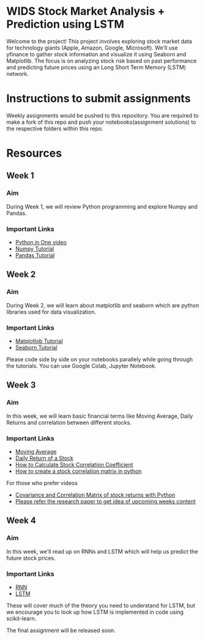 # WIDS Stock Market Analysis + Prediction using LSTM

Welcome to the project! This project involves exploring stock market data for technology giants (Apple, Amazon, Google, Microsoft). We'll use yfinance to gather stock information and visualize it using Seaborn and Matplotlib. The focus is on analyzing stock risk based on past performance and predicting future prices using an Long Short Term Memory (LSTM) network.

# Instructions to submit assignments

Weekly assignments would be pushed to this repository.
You are required to make a fork of this repo and push your notebooks(assignment solutions) to the respective folders within this repo.

# Resources 

## Week 1

### Aim
During Week 1, we will review Python programming and explore Numpy and Pandas.
### Important Links
* [Python in One video](https://youtu.be/kqtD5dpn9C8?feature=shared) <br/>
* [Numpy Tutorial](https://youtu.be/QUT1VHiLmmI) <br/>
* [Pandas Tutorial](https://www.youtube.com/watch?v=vmEHCJofslg&t=767s) <br/>


## Week 2

### Aim
During Week 2, we will learn about matplotlib and seaborn which are python libraries used for data visualization.
### Important Links
* [Matplotlob Tutorial](https://youtu.be/3Xc3CA655Y4?feature=shared) <br/>
* [Seaborn Tutorial](https://youtu.be/6GUZXDef2U0?feature=shared) <br/>

Please code side by side on your notebooks parallely while going through the tutorials. You can use Google Colab, Jupyter Notebook.

## Week 3

### Aim
In this week, we will learn basic financial terms like Moving Average, Daily Returns and correlation between different stocks.
### Important Links
* [Moving Average](https://www.investopedia.com/terms/m/movingaverage.asp) <br/>
* [Daily Return of a Stock](https://www.wikihow.com/Calculate-Daily-Return-of-a-Stock) <br/>
* [How to Calculate Stock Correlation Coefficient](https://www.wikihow.com/Calculate-Stock-Correlation-Coefficient) <br/>
* [How to create a stock correlation matrix in python](https://medium.com/analytics-vidhya/how-to-create-a-stock-correlation-matrix-in-python-4f32f8cb5b50) <br/>

For those who prefer videos
* [Covariance and Correlation Matrix of stock returns with Python](https://youtu.be/t2Zh-qnFa40?si=yrHM3a0eLD1ZTWyo) <br/> 
* [Please refer the research paper to get idea of upcoming weeks content](https://github.com/amitmalakariitb/WIDS-project/blob/main/Predicting%20stock%20market%20index%20using%20LSTM.pdf) <br/>

## Week 4

### Aim
In this week, we'll read up on RNNs and LSTM which will help us predict the future stock prices.
### Important Links
* [RNN](https://www.simplilearn.com/tutorials/deep-learning-tutorial/rnn) <br/>
* [LSTM](https://colah.github.io/posts/2015-08-Understanding-LSTMs/) <br/>

These will cover much of the theory you need to understand for LSTM, but we encourage you to look up how LSTM is implemented in code using scikit-learn.

The final assignment will be released soon.